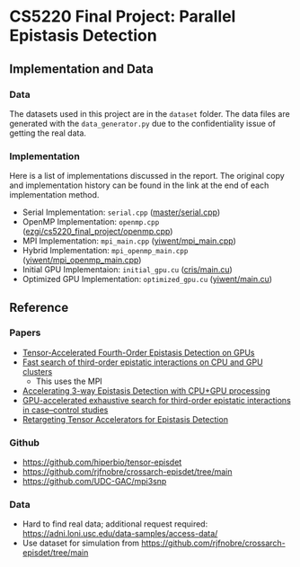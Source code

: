 # CS5220 Final Project: Parallel Epistasis Detection

## Implementation and Data

### Data

The datasets used in this project are in the `dataset` folder. The data files are generated with the `data_generator.py` due to the confidentiality issue of getting the real data.

### Implementation

Here is a list of implementations discussed in the report. The original copy and implementation history can be found in the link at the end of each implementation method.

- Serial Implementation: `serial.cpp` ([master/serial.cpp](https://github.com/gecko0127/cs5220_final_project/blob/master/serial.cpp))
- OpenMP Implementation: `openmp.cpp` ([ezgi/cs5220_final_project/openmp.cpp](https://github.com/gecko0127/cs5220_final_project/blob/ezgi/cs5220_final_project/openmp.cpp))
- MPI Implementation: `mpi_main.cpp` ([yiwent/mpi_main.cpp](https://github.com/gecko0127/cs5220_final_project/blob/yiwent/mpi_main.cpp))
- Hybrid Implementation: `mpi_openmp_main.cpp` ([yiwent/mpi_openmp_main.cpp](https://github.com/gecko0127/cs5220_final_project/blob/yiwent/mpi_openmp_main.cpp))
- Initial GPU Implementaion: `initial_gpu.cu` ([cris/main.cu](https://github.com/gecko0127/cs5220_final_project/blob/cris/main.cu))
- Optimized GPU Implementation: `optimized_gpu.cu` ([yiwent/main.cu](https://github.com/gecko0127/cs5220_final_project/blob/yiwent/main.cu))

## Reference

### Papers

- [Tensor-Accelerated Fourth-Order Epistasis Detection on GPUs](https://drive.google.com/drive/u/5/folders/1LThV3SBCF0LTDjzMxtgUwkeyCmK9ZleM)
- [Fast search of third-order epistatic interactions on CPU and GPU clusters](https://journals.sagepub.com/doi/10.1177/1094342019852128)
  - This uses the MPI
- [Accelerating 3-way Epistasis Detection with CPU+GPU processing](https://jsspp.org/papers20/ricardo_nobre-epistasis.pdf)
- [GPU-accelerated exhaustive search for third-order epistatic interactions in case–control studies](https://www.sciencedirect.com/science/article/pii/S1877750315000393)
- [Retargeting Tensor Accelerators for Epistasis Detection](https://ieeexplore.ieee.org/document/9357942)

### Github

- <https://github.com/hiperbio/tensor-episdet>
- <https://github.com/rjfnobre/crossarch-episdet/tree/main>
- <https://github.com/UDC-GAC/mpi3snp>

### Data

- Hard to find real data; additional request required: <https://adni.loni.usc.edu/data-samples/access-data/>
- Use dataset for simulation from <https://github.com/rjfnobre/crossarch-episdet/tree/main>
